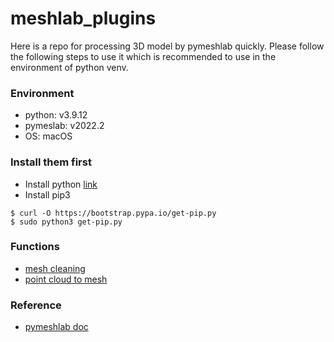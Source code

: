 # meshlab_plugins
Here is a repo for processing 3D model by pymeshlab quickly.
Please follow the following steps to use it which is recommended to use in the environment of python venv.

### Environment
* python: v3.9.12
* pymeslab: v2022.2
* OS: macOS

### Install them first
* Install python [link](https://www.python.org/downloads/macos/)
* Install pip3
``` command===
$ curl -O https://bootstrap.pypa.io/get-pip.py
$ sudo python3 get-pip.py
```

### Functions
* [mesh cleaning](https://github.com/BigTsung/meshlab_plugins/tree/main/Functions/mesh_cleaning)
* [point cloud to mesh](https://github.com/BigTsung/meshlab_plugins/tree/main/Functions/pc_2_mesh)

### Reference
* [pymeshlab doc](https://pymeshlab.readthedocs.io/en/latest/index.html)